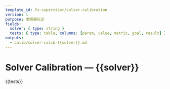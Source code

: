 ```yaml
---
template_id: fx-supervisor/solver-calibration
version: 1
purpose: 求解器标定
fields:
  solver: { type: string }
  tests: { type: table, columns: [param, value, metric, goal, result] }
outputs:
  - calib/solver-calib-{{solver}}.md
---
```


# Solver Calibration — {{solver}}

{{tests}}

